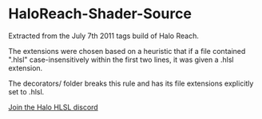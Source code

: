 # HaloReach-Shader-Source

Extracted from the July 7th 2011 tags build of Halo Reach.

The extensions were chosen based on a heuristic that if a file contained ".hlsl" case-insensitively within the first two lines, it was given a .hlsl extension.

The decorators/ folder breaks this rule and has its file extensions explicitly set to .hlsl.

[Join the Halo HLSL discord](https://discord.gg/aKQCDmQjYN)
